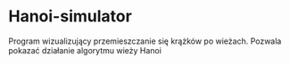 # Hanoi-simulator

Program wizualizujący przemieszczanie się krążków po wieżach. Pozwala pokazać działanie algorytmu wieży Hanoi
